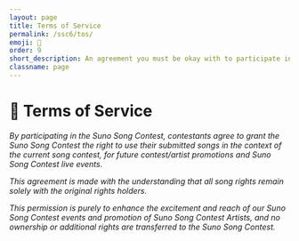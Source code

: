 ```yaml
---
layout: page
title: Terms of Service
permalink: /ssc6/tos/
emoji: 📜
order: 9
short_description: An agreement you must be okay with to participate in SSC6!
classname: page
---
```


# 📜 Terms of Service

*By participating in the Suno Song Contest, contestants agree to grant the Suno Song Contest the right to use their submitted songs in the context of the current song contest, for future contest/artist promotions and Suno Song Contest live events.*

*This agreement is made with the understanding that all song rights remain solely with the original rights holders.*

*This permission is purely to enhance the excitement and reach of our Suno Song Contest events and promotion of Suno Song Contest Artists, and no ownership or additional rights are transferred to the Suno Song Contest.*